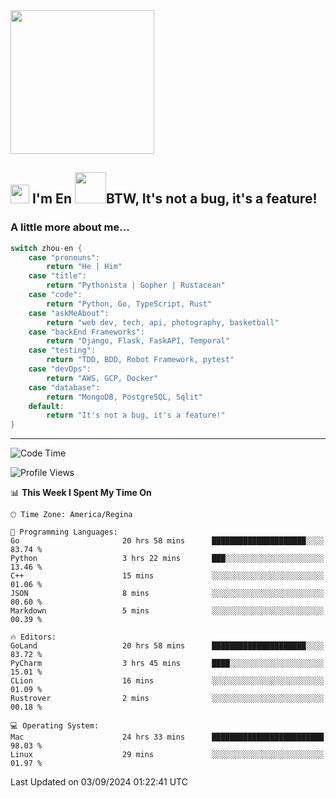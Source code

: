 <img align='center' src="https://media.giphy.com/media/GP1TJJSV4Ys1r64q2A/giphy.gif" width="230">

<h2><img src="https://emojis.slackmojis.com/emojis/images/1531849430/4246/blob-sunglasses.gif?1531849430" width="30"/> I'm En <img src="https://media.giphy.com/media/12oufCB0MyZ1Go/giphy.gif" width="50">BTW, It's not a bug, it's a feature!</h2>


<!-- <img align='right' src="https://media.giphy.com/media/M9gbBd9nbDrOTu1Mqx/giphy.gif" width="230"> -->


### A little more about me... 
<!--
```javascript
const zhou-en = {
    pronouns: "He" | "Him",
    title: "Pythonista" | "Gopher" | "Rustacean",
    code: ["Python", "Go", "Rust", "TypeScript"],
    askMeAbout: ["web dev", "tech", "app dev", "photography"],
    technologies: {
        backEnd: {
            python: ["Django", "Flask", "FaskAPI"],
            go: []
        },
        scraping: ["selenium", "scrapy", "spider"],
        testing: ["Robot Framework"],
        devOps: ["AWS", "Docker", "GCP", "Nginx"],
        databases: ["mongo", "postgresql", "sqlite"],
        misc: ["Firebase", "Heroku"]
    },
    architecture: ["Event Driven Architecture", "Microservices"],
    currentFocus: ["Temporal", "Rust"],
    funFact: "It's not a bug, it's a feature!"
};
```
  -->

```go
switch zhou-en {
    case "pronouns":
        return "He | Him"
    case "title":
        return "Pythonista | Gopher | Rustacean"
    case "code":
        return "Python, Go, TypeScript, Rust"
    case "askMeAbout":
        return "web dev, tech, api, photography, basketball"
    case "backEnd Frameworks":
        return "Django, Flask, FaskAPI, Temporal"
    case "testing":
        return "TDD, BDD, Robot Framework, pytest"
    case "devOps":
        return "AWS, GCP, Docker"
    case "database":
        return "MongoDB, PostgreSQL, Sqlit"
    default:
        return "It's not a bug, it's a feature!"
}
```




---
<!--START_SECTION:waka-->
![Code Time](http://img.shields.io/badge/Code%20Time-1%2C687%20hrs%2052%20mins-blue)

![Profile Views](http://img.shields.io/badge/Profile%20Views-0-blue)

📊 **This Week I Spent My Time On** 

```text
🕑︎ Time Zone: America/Regina

💬 Programming Languages: 
Go                       20 hrs 58 mins      █████████████████████░░░░   83.74 % 
Python                   3 hrs 22 mins       ███░░░░░░░░░░░░░░░░░░░░░░   13.46 % 
C++                      15 mins             ░░░░░░░░░░░░░░░░░░░░░░░░░   01.06 % 
JSON                     8 mins              ░░░░░░░░░░░░░░░░░░░░░░░░░   00.60 % 
Markdown                 5 mins              ░░░░░░░░░░░░░░░░░░░░░░░░░   00.39 % 

🔥 Editors: 
GoLand                   20 hrs 58 mins      █████████████████████░░░░   83.72 % 
PyCharm                  3 hrs 45 mins       ████░░░░░░░░░░░░░░░░░░░░░   15.01 % 
CLion                    16 mins             ░░░░░░░░░░░░░░░░░░░░░░░░░   01.09 % 
Rustrover                2 mins              ░░░░░░░░░░░░░░░░░░░░░░░░░   00.18 % 

💻 Operating System: 
Mac                      24 hrs 33 mins      █████████████████████████   98.03 % 
Linux                    29 mins             ░░░░░░░░░░░░░░░░░░░░░░░░░   01.97 % 
```


 Last Updated on 03/09/2024 01:22:41 UTC
<!--END_SECTION:waka-->
